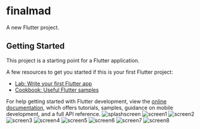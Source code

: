 # finalmad

A new Flutter project.

## Getting Started

This project is a starting point for a Flutter application.

A few resources to get you started if this is your first Flutter project:

- [Lab: Write your first Flutter app](https://docs.flutter.dev/get-started/codelab)
- [Cookbook: Useful Flutter samples](https://docs.flutter.dev/cookbook)

For help getting started with Flutter development, view the
[online documentation](https://docs.flutter.dev/), which offers tutorials,
samples, guidance on mobile development, and a full API reference.
![splashscreen](https://user-images.githubusercontent.com/115173616/212536035-c17cfb1c-cb51-47b0-a862-b3adcef56939.jpg)
![screen1](https://user-images.githubusercontent.com/115173616/212536040-7b847aea-cf16-4243-9260-764d06b23f96.jpg)
![screen2](https://user-images.githubusercontent.com/115173616/212536049-890daffe-cdc2-48de-8f32-45b64dac0a32.jpg)
![screen3](https://user-images.githubusercontent.com/115173616/212536060-4ff4587a-b5ef-4a56-b843-951211114e14.jpg)
![screen4](https://user-images.githubusercontent.com/115173616/212536068-1a6f5a06-a875-4c73-b284-656ed7eff7f5.jpg)
![screen5](https://user-images.githubusercontent.com/115173616/212536088-bf0caf64-9464-420f-8417-0f34acdcf525.jpg)
![screen6](https://user-images.githubusercontent.com/115173616/212536357-3372d5a0-f5de-4363-91e2-f09d16fb4aa8.jpg)
![screen7](https://user-images.githubusercontent.com/115173616/212536405-9a0eb12c-5aba-4671-907e-d64a08eaf07f.jpg)
![screen8](https://user-images.githubusercontent.com/115173616/212536412-6485d365-d594-4556-a9b4-c9845912d2e7.jpg)

